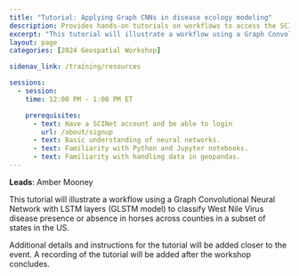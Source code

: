 ```yaml
---
title: "Tutorial: Applying Graph CNNs in disease ecology modeling"
description: Provides hands-on tutorials on workflows to access the SCINet HPC systems and conduct geospatial research at scale and fosters geospatial research efforts.
excerpt: "This tutorial will illustrate a workflow using a Graph Convolutional Neural Network with LSTM layers (GLSTM model) to classify West Nile Virus disease presence or absence in horses across counties in a subset of states in the US."
layout: page
categories: [2024 Geospatial Workshop] 

sidenav_link: /training/resources

sessions:
  - session: 
    time: 12:00 PM - 1:00 PM ET

    prerequisites:
      - text: Have a SCINet account and be able to login 
        url: /about/signup
      - text: Basic understanding of neural networks. 
      - text: Familiarity with Python and Jupyter notebooks. 
      - text: Familiarity with handling data in geopandas. 
---
```


**Leads**: Amber Mooney

This tutorial will illustrate a workflow using a Graph Convolutional Neural Network with LSTM layers (GLSTM model) to classify West Nile Virus disease presence or absence in horses across counties in a subset of states in the US.  

Additional details and instructions for the tutorial will be added closer to the event. A recording of the tutorial will be added after the workshop concludes. 



